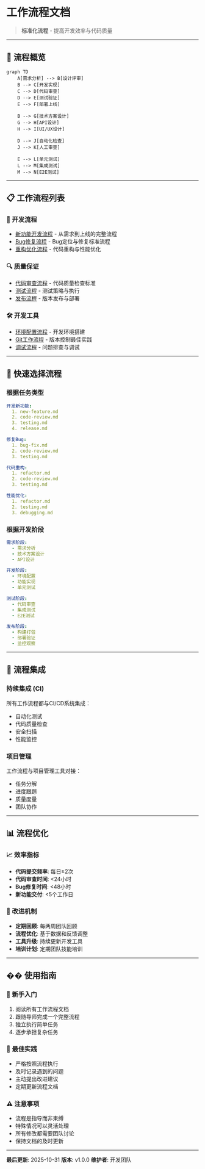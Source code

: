 # 工作流程文档

> **标准化流程** - 提高开发效率与代码质量

---

## 🔄 流程概览

```mermaid
graph TD
    A[需求分析] --> B[设计评审]
    B --> C[开发实现]
    C --> D[代码审查]
    D --> E[测试验证]
    E --> F[部署上线]

    B --> G[技术方案设计]
    G --> H[API设计]
    H --> I[UI/UX设计]

    D --> J[自动化检查]
    J --> K[人工审查]

    E --> L[单元测试]
    L --> M[集成测试]
    M --> N[E2E测试]
```

---

## 📋 工作流程列表

### 🚀 开发流程
- [新功能开发流程](./new-feature.md) - 从需求到上线的完整流程
- [Bug修复流程](./bug-fix.md) - Bug定位与修复标准流程
- [重构优化流程](./refactor.md) - 代码重构与性能优化

### 🔍 质量保证
- [代码审查流程](./code-review.md) - 代码质量检查标准
- [测试流程](./testing.md) - 测试策略与执行
- [发布流程](./release.md) - 版本发布与部署

### 🛠️ 开发工具
- [环境配置流程](./environment.md) - 开发环境搭建
- [Git工作流程](./git-workflow.md) - 版本控制最佳实践
- [调试流程](./debugging.md) - 问题排查与调试

---

## 🎯 快速选择流程

### 根据任务类型

```yaml
开发新功能:
  1. new-feature.md
  2. code-review.md
  3. testing.md
  4. release.md

修复Bug:
  1. bug-fix.md
  2. code-review.md
  3. testing.md

代码重构:
  1. refactor.md
  2. code-review.md
  3. testing.md

性能优化:
  1. refactor.md
  2. testing.md
  3. debugging.md
```

### 根据开发阶段

```yaml
需求阶段:
  - 需求分析
  - 技术方案设计
  - API设计

开发阶段:
  - 环境配置
  - 功能实现
  - 单元测试

测试阶段:
  - 代码审查
  - 集成测试
  - E2E测试

发布阶段:
  - 构建打包
  - 部署验证
  - 监控观察
```

---

## 🔄 流程集成

### 持续集成 (CI)
所有工作流程都与CI/CD系统集成：
- 自动化测试
- 代码质量检查
- 安全扫描
- 性能监控

### 项目管理
工作流程与项目管理工具对接：
- 任务分解
- 进度跟踪
- 质量度量
- 团队协作

---

## 📊 流程优化

### 📈 效率指标
- **代码提交频率**: 每日≥2次
- **代码审查时间**: <24小时
- **Bug修复时间**: <48小时
- **新功能交付**: <5个工作日

### 🔧 改进机制
- **定期回顾**: 每两周团队回顾
- **流程优化**: 基于数据和反馈调整
- **工具升级**: 持续更新开发工具
- **培训计划**: 定期团队技能培训

---

## �� 使用指南

### 📖 新手入门
1. 阅读所有工作流程文档
2. 跟随导师完成一个完整流程
3. 独立执行简单任务
4. 逐步承担复杂任务

### 🎯 最佳实践
- 严格按照流程执行
- 及时记录遇到的问题
- 主动提出改进建议
- 定期更新流程文档

### ⚠️ 注意事项
- 流程是指导而非束缚
- 特殊情况可以灵活处理
- 所有修改都需要团队讨论
- 保持文档的及时更新

---

**最后更新**: 2025-10-31
**版本**: v1.0.0
**维护者**: 开发团队